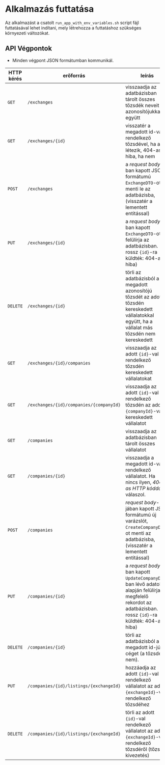 # Alkalmazás futtatása

Az alkalmazást a csatolt `run_app_with_env_variables.sh` script fájl futtatásával lehet indítani, mely létrehozza a futtatáshoz szükséges környezeti változókat.

## API Végpontok

* Minden végpont JSON formátumban kommunikál.

| HTTP kérés | erőforrás                               | leírás                                                                                                                                                           | válasz kód |
|------------|-----------------------------------------|------------------------------------------------------------------------------------------------------------------------------------------------------------------|------------|
| `GET`      | `/exchanges`                            | visszaadja az adatbázisban tárolt összes tőzsdék neveit azonosítójukkal együtt                                                                                   | 200        |
| `GET`      | `/exchanges/{id}`                       | visszatér a megadott id-val rendelkező tőzsdével, ha az létezik, 404-as hiba, ha nem                                                                             | 200, 404   |
| `POST`     | `/exchanges`                            | a _request body_-ban kapott JSON formátumú `ExchangeDTO`-ot menti le az adatbázisba, (visszatér a lementett entitással)                                          | 200, 400   |
| `PUT`      | `/exchanges/{id}`                       | a _request body_-ban kapott `ExchangeDTO`-ot felülírja az adatbázisban. (ha rossz `{id}`-ra küldték: 404-as hiba)                                                | 200, 404   |
| `DELETE`   | `/exchanges/{id}`                       | törli az adatbázisból a megadott azonosítójú tőzsdét az adott tőzsdén kereskedett vállalatokkal együtt, ha a vállalat más tőzsdén nem kereskedett                | 204        |
| `GET`      | `/exchanges/{id}/companies`             | visszaadja az adott `{id}`-val rendelkező tőzsdén kereskedett vállalatokat                                                                                       | 200        |
| `GET`      | `/exchanges/{id}/companies/{companyId}` | visszaadja az adott `{id}`-val rendelkező tőzsdén az adott `{companyId}`-val kereskedett vállalatot                                                              | 200        |
| `GET`      | `/companies`                            | visszaadja az adatbázisban tárolt összes vállalatot                                                                                                              | 200        |
| `GET`      | `/companies/{id}`                       | visszaadja a megadott id-val rendelkező vállalatot. Ha nincs ilyen, _404-as HTTP kóddal_ válaszol.                                                               | 200, 404   |
| `POST`     | `/companies`                            | _request body_-jában kapott JSON formátumú új varázslót, `CreateCompanyDTO`-ot menti az adatbázisba, (visszatér a lementett entitással)                          | 200, 400   |
| `PUT`      | `/companies/{id}`                       | a _request body_-ban kapott `UpdateCompanyDTO`-ban lévő adatok alapján felülírja a megfelelő rekordot az adatbázisban. (ha rossz `{id}`-ra küldték: 404-as hiba) | 200, 404   |
| `DELETE`   | `/companies/{id}`                       | törli az adatbázisból a megadott id-jú céget (a tőzsdét nem).                                                                                                    | 204        |
| `PUT`      | `/companies/{id}/listings/{exchangeId}` | hozzáadja az adott `{id}`-val rendelkező vállalatot az adott `{exchangeId}`-val rendelkező tőzsdéhez                                                             | 200        |
| `DELETE`   | `/companies/{id}/listings/{exchangeId}` | törli az adott `{id}`-val rendelkező vállalatot az adott `{exchangeId}`-val rendelkező tőzsdéről (tőzsdei kivezetés)                                             | 204        |

